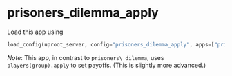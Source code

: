 # prisoners\_dilemma\_apply

Load this app using

```python
load_config(uproot_server, config="prisoners_dilemma_apply", apps=["prisoners_dilemma_apply"])
```

*Note*: This app, in contrast to `prisoners\_dilemma`, uses `players(group).apply` to set payoffs. (This is slightly more advanced.)
